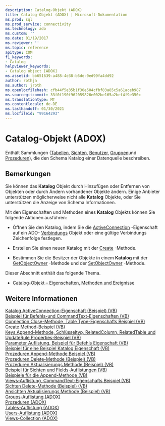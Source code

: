 ```yaml
---
description: Catalog-Objekt (ADOX)
title: Catalog-Objekt (ADOX) | Microsoft-Dokumentation
ms.prod: sql
ms.prod_service: connectivity
ms.technology: ado
ms.custom: ''
ms.date: 01/19/2017
ms.reviewer: ''
ms.topic: reference
apitype: COM
f1_keywords:
- Catalog
helpviewer_keywords:
- Catalog object [ADOX]
ms.assetid: bb651639-a488-4e38-b6de-0ed99fa4dd92
author: rothja
ms.author: jroth
ms.openlocfilehash: cfb44f5e35b1f30e504cfbf83a85c5a61aceb987
ms.sourcegitcommit: 33f0f190f962059826e002be165a2bef4f9e350c
ms.translationtype: MT
ms.contentlocale: de-DE
ms.lasthandoff: 01/30/2021
ms.locfileid: "99164293"
---
```

# <a name="catalog-object-adox"></a>Catalog-Objekt (ADOX)
Enthält Sammlungen ([Tabellen](./tables-collection-adox.md), [Sichten](./views-collection-adox.md), [Benutzer](./users-collection-adox.md), [Gruppen](./groups-collection-adox.md)und [Prozeduren](./procedures-collection-adox.md)), die den Schema Katalog einer Datenquelle beschreiben.  
  
## <a name="remarks"></a>Bemerkungen  
 Sie können das **Katalog** Objekt durch Hinzufügen oder Entfernen von Objekten oder durch Ändern vorhandener Objekte ändern. Einige Anbieter unterstützen möglicherweise nicht alle **Katalog** Objekte, oder Sie unterstützen die Anzeige von Schema Informationen.  
  
 Mit den Eigenschaften und Methoden eines **Katalog** Objekts können Sie folgende Aktionen ausführen:  
  
-   Öffnen Sie den Katalog, indem Sie die [ActiveConnection](./activeconnection-property-adox.md) -Eigenschaft auf ein ADO- [Verbindungs](../ado-api/connection-object-ado.md) Objekt oder eine gültige Verbindungs Zeichenfolge festlegen.  
  
-   Erstellen Sie einen neuen Katalog mit der [Create](./create-method-adox.md) -Methode.  
  
-   Bestimmen Sie die Besitzer der Objekte in einem **Katalog** mit der [GetObjectOwner](./getobjectowner-method-adox.md) -Methode und der [SetObjectOwner](./setobjectowner-method.md) -Methode.  
  
 Dieser Abschnitt enthält das folgende Thema.  
  
-   [Catalog-Objekt – Eigenschaften, Methoden und Ereignisse](./catalog-object-properties-methods-and-events.md)  
  
## <a name="see-also"></a>Weitere Informationen  
 [Katalog ActiveConnection-Eigenschaft (Beispiel) (VB)](./catalog-activeconnection-property-example-vb.md)   
 [Beispiel für Befehls-und CommandText-Eigenschaften (VB)](./command-and-commandtext-properties-example-vb.md)   
 [Connection Close-Methode, Table Type-Eigenschafts Beispiel (VB)](./connection-close-method-table-type-property-example-vb.md)   
 [Create Method-Beispiel (VB)](./create-method-example-vb.md)   
 [Keys Append-Methode, Schlüsseltyp, RelatedColumn, RelatedTable und UpdateRule Properties-Beispiel (VB)](./keys-append-method-key-type-relatedcolumn-relatedtable-example-vb.md)   
 [Parameter Auflistung, Beispiel für Befehls Eigenschaft (VB)](./parameters-collection-command-property-example-vb.md)   
 [Beispiel für eine Beispiel Katalog Eigenschaft (VB)](./parentcatalog-property-example-vb.md)   
 [Prozeduren Append-Methode Beispiel (VB)](./procedures-append-method-example-vb.md)   
 [Prozeduren Delete-Methode (Beispiel) (VB)](./procedures-delete-method-example-vb.md)   
 [Prozeduren Aktualisierungs Methode (Beispiel) (VB)](./procedures-refresh-method-example-vb.md)   
 [Beispiel für Sichten und Fields-Auflistungen (VB)](./views-and-fields-collections-example-vb.md)   
 [Beispiele für die Append-Methode (VB)](./views-append-method-example-vb.md)   
 [Views-Auflistung, CommandText-Eigenschafts Beispiel (VB)](./views-collection-commandtext-property-example-vb.md)   
 [Sichten Delete-Methode (Beispiel) (VB)](./views-delete-method-example-vb.md)   
 [Ansichten Aktualisierungs Methode (Beispiel) (VB)](./views-refresh-method-example-vb.md)   
 [Groups-Auflistung (ADOX)](./groups-collection-adox.md)   
 [Prozeduren (ADOX)](./procedures-collection-adox.md)   
 [Tables-Auflistung (ADOX)](./tables-collection-adox.md)   
 [Users-Auflistung (ADOX)](./users-collection-adox.md)   
 [Views-Collection (ADOX)](./views-collection-adox.md)